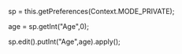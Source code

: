 sp = this.getPreferences(Context.MODE_PRIVATE); 

age = sp.getInt("Age",0);

sp.edit().putInt("Age",age).apply();  
